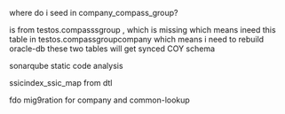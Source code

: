 where do i seed in company_compass_group?

is from testos.compasssgroup , which is missing which means ineed this table in
testos.compassgroupcompany
which means i need to rebuild oracle-db
these two tables will get synced COY schema

sonarqube static code analysis

ssicindex_ssic_map from dtl

fdo mig9ration for company and common-lookup